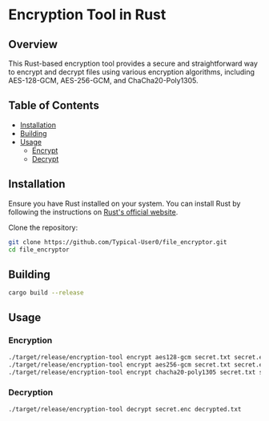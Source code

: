 # Encryption Tool in Rust

## Overview

This Rust-based encryption tool provides a secure and straightforward way to encrypt and decrypt files using various encryption algorithms, including AES-128-GCM, AES-256-GCM, and ChaCha20-Poly1305.

## Table of Contents

- [Installation](#installation)
- [Building](#building)
- [Usage](#usage)
  - [Encrypt](#encryption)
  - [Decrypt](#decryption)

## Installation

Ensure you have Rust installed on your system. You can install Rust by following the instructions on [Rust's official website](https://www.rust-lang.org/tools/install).

Clone the repository:

```bash
git clone https://github.com/Typical-User0/file_encryptor.git
cd file_encryptor
```

## Building
```bash
cargo build --release
```

## Usage
### Encryption
```bash
./target/release/encryption-tool encrypt aes128-gcm secret.txt secret.enc
./target/release/encryption-tool encrypt aes256-gcm secret.txt secret.enc
./target/release/encryption-tool encrypt chacha20-poly1305 secret.txt secret.enc
```
### Decryption
```bash
./target/release/encryption-tool decrypt secret.enc decrypted.txt
```

